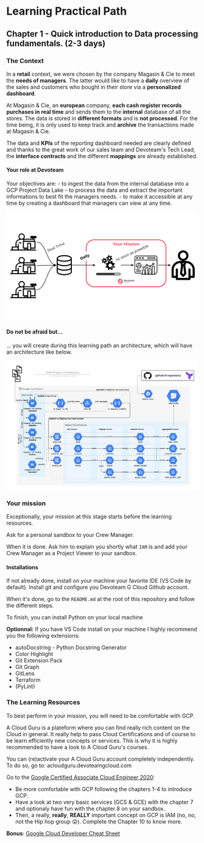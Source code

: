 # Learning Practical Path 

## Chapter 1 - Quick introduction to Data processing fundamentals. (2-3 days) 

### The Context

In a **retail** context, we were chosen by the company Magasin & Cie to meet the **needs of managers**. The latter would like to have a **daily** overview of the sales and customers who bought in their store via a **personalized dashboard**. 

At Magasin & Cie, an **european** company, **each cash register records purchases in real time** and sends them to the **internal** database of all the stores. The data is stored in **different formats** and is **not processed**. For the time being, it is only used to keep track and **archive** the transactions made at Magasin & Cie.

The data and **KPIs** of the reporting dashboard needed are clearly defined and thanks to the great work of our sales team and Devoteam's Tech Lead, the **interface contracts** and the different **mappings** are already established.

#### Your role at Devoteam

Your objectives are: 
    - to ingest the data from the internal database into a GCP Project Data Lake
    - to process the data and extract the important informations to best fit the managers needs. 
    - to make it accessible at any time by creating a dashboard that managers can view at any time.

![Your mission](img/0_your_mission.png)

#### Do not be afraid but...

... you will create during this learning path an architecture, which will have an architecture like below. 

![Your mission architecture](img/0_your_mission_architecture.png)



### Your mission

Exceptionally, your mission at this stage starts before the learning resources.

Ask for a personal sandbox to your Crew Manager. 

When it is done. Ask him to explain you shortly what `IAM` is and add your Crew Manager as a Project Viewer to your sandbox. 

#### Installations

If not already done, install on your machine your favorite IDE (VS Code by default). 
Install git and configure you Devoteam G Cloud Github account. 

When it's done, go to the `README.md` at the root of this repository and follow the different steps. 

To finish, you can install Python on your local machine

**Optionnal:**
If you have VS Code install on your machine I highly recommend you the following extensions:
- autoDocstring - Python Docstring Generator
- Color Highlight
- Git Extension Pack
- Git Graph
- GitLens
- Terraform
- (PyLint)

### The Learning Resources


To best perform in your mission, you will need to be comfortable with GCP. 

A Cloud Guru is a plateform where you can find really rich content on the Cloud in general. It really help to pass Cloud Certifications and of course to be learn efficiently new concepts or services. This is why it is highly recommended to have a look to A Cloud Guru's courses. 

You can (re)activate your A Cloud Guru account completely independently.
To do so, go to: acloudguru.devoteamgcloud.com

Go to the [Google Certified Associate Cloud Engineer 2020](https://learn.acloud.guru/course/gcp-certified-associate-cloud-engineer/dashboard):
- Be more comfortable with GCP following the chapters 1-4 to introduce GCP.
- Have a look at two very basic services (GCS & GCE) with the chapter 7 and optionaly have fun with the chapter 8 on your sandbox.
- Then, a really, **really**, **REALLY** important concept on GCP is IAM (no, no, not the Hip hop group 😜). Complete the Chapter 10 to know more.

**Bonus**: [Google Cloud Developer Cheat Sheet](https://googlecloudcheatsheet.withgoogle.com/)

